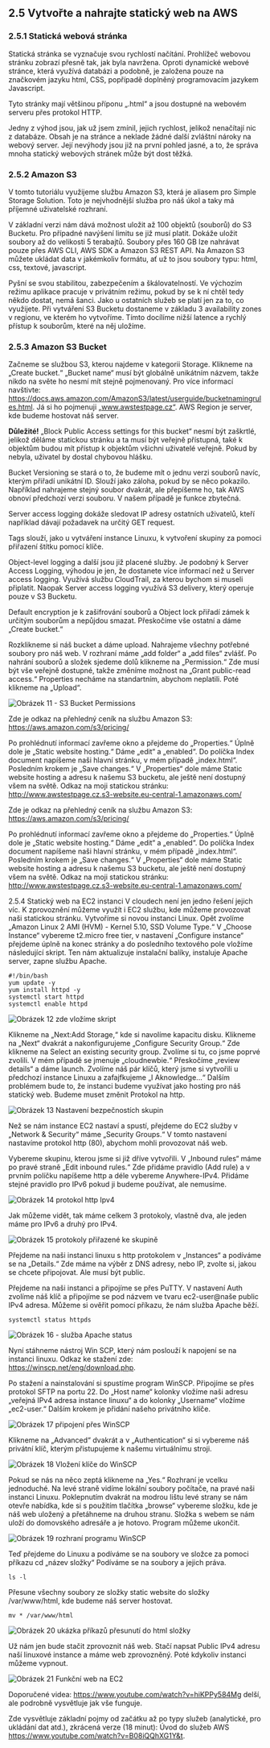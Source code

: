 ## 2.5 Vytvořte a nahrajte statický web na AWS

### 2.5.1 Statická webová stránka

Statická stránka se vyznačuje svou rychlostí načítání. Prohlížeč webovou stránku zobrazí přesně tak, jak byla navržena. Oproti dynamické webové stránce, která využívá databázi a podobně, je založena pouze na značkovém jazyku html, CSS, popřípadě doplněný programovacím jazykem Javascript.

Tyto stránky mají většinou příponu „.html“ a jsou dostupné na webovém serveru přes protokol HTTP.

Jedny z výhod jsou, jak už jsem zmínil, jejich rychlost, jelikož nenačítají nic z databáze. Obsah je na stránce a neklade žádné další zvláštní nároky na webový server. Její nevýhody jsou již na první pohled jasné, a to, že správa mnoha statický webových stránek může být dost těžká.

### 2.5.2 Amazon S3

V tomto tutoriálu využijeme službu Amazon S3, která je aliasem pro Simple Storage Solution. Toto je nejvhodnější služba pro náš úkol a taky má příjemné uživatelské rozhraní.

V základní verzi nám dává možnost uložit až 100 objektů (souborů) do S3 Bucketu. Pro případné navýšení limitu se již musí platit. Dokáže uložit soubory až do velikosti 5 terabajtů. Soubory přes 160 GB lze nahrávat pouze přes AWS CLI, AWS SDK a Amazon S3 REST API. Na Amazon S3 můžete ukládat data v jakémkoliv formátu, ať už to jsou soubory typu: html, css, textové, javascript. 

Pyšní se svou stabilitou, zabezpečením a škálovatelností. Ve výchozím režimu aplikace pracuje v privátním režimu, pokud by se k ní chtěl tedy někdo dostat, nemá šanci. Jako u ostatních služeb se platí jen za to, co využijete. Při vytváření S3 Bucketu dostaneme v základu 3 availability zones v regionu, ve kterém ho vytvoříme. Tímto docílíme nižší latence a rychlý přístup k souborům, které na něj uložíme.

### 2.5.3 Amazon S3 Bucket

Začneme se službou S3, kterou najdeme v kategorii Storage. Klikneme na „Create bucket.“ „Bucket name“ musí být globálně unikátním názvem, takže nikdo na světe ho nesmí mít stejně pojmenovaný. Pro více informací navštivte: https://docs.aws.amazon.com/AmazonS3/latest/userguide/bucketnamingrules.html.
Já si ho pojmenuji „www.awstestpage.cz“. AWS Region je server, kde budeme hostovat náš server.

**Důležité!** „Block Public Access settings for this bucket“ nesmí být zaškrtlé, jelikož děláme statickou stránku a ta musí být veřejně přístupná, také k objektům budou mít přístup k objektům všichni uživatelé veřejně. Pokud by nebyla, uživatel by dostal chybovou hlášku. 

Bucket Versioning se stará o to, že budeme mít o jednu verzi souborů navíc, kterým přiřadí unikátní ID. Slouží jako záloha, pokud by se něco pokazilo. Například nahrajeme stejný soubor dvakrát, ale přepíšeme ho, tak AWS obnoví předchozí verzi souboru. V našem případě je funkce zbytečná.

Server access logging dokáže sledovat IP adresy ostatních uživatelů, kteří například dávají požadavek na určitý GET request.

Tags slouží, jako u vytváření instance Linuxu, k vytvoření skupiny za pomoci přiřazení štítku pomocí klíče.

Object-level logging a další jsou již placené služby. Je podobný k Server Access Logging, výhodou je jen, že dostanete více informací než u Server access logging. Využívá službu CloudTrail, za kterou bychom si museli připlatit. Naopak Server access logging využívá S3 delivery, který operuje pouze v S3 Bucketu.

Default encryption je k zašifrování souborů a Object lock přiřadí zámek k určitým souborům a nepůjdou smazat. Přeskočíme vše ostatní a dáme „Create bucket.“

Rozklikneme si náš bucket a dáme upload. Nahrajeme všechny potřebné soubory pro náš web. V rozhraní máme „add folder“ a „add files“ zvlášť. Po nahrání souborů a složek sjedeme dolů klikneme na „Permission.“ Zde musí být vše veřejně dostupné, takže změníme možnost na „Grant public-read access.“ Properties necháme na standartním, abychom neplatili. Poté klikneme na „Upload“.

![Obrázek 11 - S3 Bucket Permissions](img/bucket_permissions.png)

Zde je odkaz na přehledný ceník na službu Amazon S3: https://aws.amazon.com/s3/pricing/

Po prohlédnutí informací zavřeme okno a přejdeme do „Properties.“ Úplně dole je „Static website hosting.“ Dáme „edit“ a „enabled“. Do políčka Index document napíšeme naši hlavní stránku, v mém případě „index.html“. Posledním krokem je „Save changes.“ V „Properties“ dole máme Static website hosting a adresu k našemu S3 bucketu, ale ještě není dostupný všem na světě. Odkaz na moji statickou stránku: http://www.awstestpage.cz.s3-website.eu-central-1.amazonaws.com/

Zde je odkaz na přehledný ceník na službu Amazon S3: https://aws.amazon.com/s3/pricing/

Po prohlédnutí informací zavřeme okno a přejdeme do „Properties.“ Úplně dole je „Static website hosting.“ Dáme „edit“ a „enabled“. Do políčka Index document napíšeme naši hlavní stránku, v mém případě „index.html“. Posledním krokem je „Save changes.“ V „Properties“ dole máme Static website hosting a adresu k našemu S3 bucketu, ale ještě není dostupný všem na světě. Odkaz na moji statickou stránku: http://www.awstestpage.cz.s3-website.eu-central-1.amazonaws.com/

2.5.4	Statický web na EC2 instanci
V cloudech není jen jedno řešení jejich víc. K zprovoznění můžeme využít i EC2 službu, kde můžeme provozovat naši statickou stránku.
Vytvoříme si novou instanci Linux. Opět zvolíme  „Amazon Linux 2 AMI (HVM) - Kernel 5.10, SSD Volume Type.“ V „Choose Instance“ vybereme t2.micro free tier, v nastavení „Configure instance“ přejdeme úplně na konec stránky a do posledního textového pole vložíme následující skript. Ten nám aktualizuje instalační balíky, instaluje Apache server, zapne službu Apache.
```
#!/bin/bash
yum update -y
yum install httpd -y
systemctl start httpd
systemctl enable httpd
```

![Obrázek 12 zde vložíme skript](img/skript.png)

Klikneme na „Next:Add Storage,“ kde si navolíme kapacitu disku. Klikneme na „Next“ dvakrát a nakonfigurujeme „Configure Security Group.“ Zde klikneme na Select an existing security group. Zvolíme si tu, co jsme poprvé zvolili. V mém případě se jmenuje „cloudnewbie.“ Přeskočíme „review details“ a dáme launch. Zvolíme náš pár klíčů, který jsme si vytvořili u předchozí instance Linuxu a zafajfkujeme „I Aknowledge...“ Dalším problémem bude to, že instanci budeme využívat jako hosting pro náš statický web. Budeme muset změnit Protokol na http.

![Obrázek 13 Nastavení bezpečnostích skupin](img/skupiny_nastaveni.png)

Než se nám instance EC2 nastaví a spustí, přejdeme do EC2 služby v „Network & Security“ máme „Security Groups.“ V tomto nastavení nastavíme protokol http (80), abychom mohli provozovat náš web.

Vybereme skupinu, kterou jsme si již dříve vytvořili. V „Inbound rules“ máme po pravé straně „Edit inbound rules.“ Zde přidáme pravidlo (Add rule) a v prvním políčku napíšeme http a déle vybereme Anywhere-IPv4. Přidáme stejné pravidlo pro IPv6 pokud ji budeme používat, ale nemusíme.

![Obrázek 14 protokol http Ipv4](img/protokol_http_Ipv4.png)

Jak můžeme vidět, tak máme celkem 3 protokoly, vlastně dva, ale jeden máme pro IPv6 a druhý pro IPv4.

![Obrázek 15 protokoly přiřazené ke skupině](img/vstupni_pravidla.png)

Přejdeme na naši instanci linuxu s http protokolem v „Instances“ a podíváme se na „Details.“ Zde máme na výběr z DNS adresy, nebo IP, zvolte si, jakou se chcete připojovat. Ale musí být public.

Přejdeme na naši instanci a připojíme se přes PuTTY. V nastavení Auth zvolíme náš klíč a připojíme se pod názvem ve tvaru ec2-user@naše public IPv4 adresa. Můžeme si ověřit pomocí příkazu, že nám služba Apache běží.

`systemctl status httpds`

![Obrázek 16 - služba Apache status](img/apache_status.png)

Nyní stáhneme nástroj Win SCP, který nám poslouží k napojení se na instanci linuxu. Odkaz ke stažení zde: https://winscp.net/eng/download.php.

Po stažení a nainstalování si spustíme program WinSCP. Připojíme se přes protokol SFTP na portu 22. Do „Host name“ kolonky vložíme naši adresu „veřejná IPv4 adresa instance linuxu“ a do kolonky „Username“ vložíme „ec2-user.“ Dalším krokem je přidání našeho privátního klíče.

![Obrázek 17 připojení přes WinSCP](img/WinSCP.png)

Klikneme na „Advanced“ dvakrát a v „Authentication“ si si vybereme náš privátní klíč, kterým přistupujeme k našemu virtuálnímu stroji. 

![Obrázek 18 Vložení klíče do WinSCP](img/klic_winscp.png)

Pokud se nás na něco zeptá klikneme na „Yes.“
Rozhraní je vcelku jednoduché. Na levé straně vidíme lokální soubory počítače, na pravé naši instanci Linuxu. Poklepnutím dvakrát na modrou lištu levé strany se nám otevře nabídka, kde si s použitím tlačítka „browse“ vybereme složku, kde je náš web uložený a přetáhneme na druhou stranu. Složka s webem se nám uloží do domovského adresáře a je hotovo. Program můžeme ukončit.

![Obrázek 19 rozhraní programu WinSCP](img/GUI_winscp.png)

Teď přejdeme do Linuxu a podíváme se na soubory ve složce za pomoci příkazu
cd „název složky“
Podíváme se na soubory a jejich práva.

`ls -l`

Přesune všechny soubory ze složky static website do složky /var/www/html, kde budeme náš server hostovat.

`mv * /var/www/html`

![Obrázek 20 ukázka příkazů přesunutí do html složky](img/html_slozka.png)

Už nám jen bude stačit zprovoznit náš web. Stačí napsat Public IPv4 adresu naší linuxové instance a máme web zprovozněný. Poté kdykoliv instanci můžeme vypnout.

![Obrázek 21 Funkční web na EC2](img/staticky_web.png)

Doporučené videa: https://www.youtube.com/watch?v=hiKPPy584Mg delší, ale podrobně vysvětluje jak vše funguje.

Zde vysvětluje základní pojmy od začátku až po typy služeb (analytické, pro ukládání dat atd.), zkrácená verze (18 minut): Úvod do služeb AWS https://www.youtube.com/watch?v=B08iQQhXG1Y&t.


